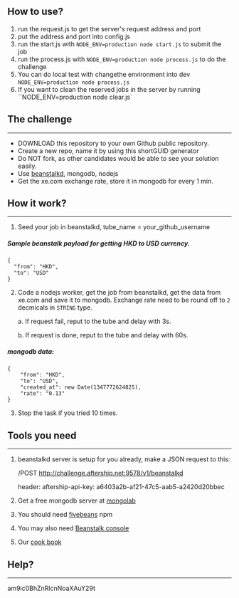 ## How to use?

1. run the request.js to get the server's request address and port
2. put the address and port into config.js
3. run the start.js with `NODE_ENV=production node start.js` to submit the job
4. run the process.js with `NODE_ENV=production node process.js` to do the challenge
5. You can do local test with changethe environment into dev `NODE_ENV=production node process.js`
6. If you want to clean the reserved jobs in the server by running ``NODE_ENV=production node clear.js`

## The challenge
---

* DOWNLOAD this repository to your own Github public repository.
* Create a new repo, name it by using this shortGUID generator
* Do NOT fork, as other candidates would be able to see your solution easily.
* Use [beanstalkd](http://kr.github.io/beanstalkd/), mongodb, nodejs
* Get the xe.com exchange rate, store it in mongodb for every 1 min.


## How it work?
---
1. Seed your job in beanstalkd, tube_name = your_github_username

##### Sample beanstalk payload for getting HKD to USD currency.
```
{
  "from": "HKD",
  "to": "USD"
}
```

2. Code a nodejs worker, get the job from beanstalkd, get the data from xe.com and save it to mongodb. Exchange rate need to be round off to `2` decmicals in `STRING` type.
	
	a. If request fail, reput to the tube and delay with 3s.

	b. If request is done, reput to the tube and delay with 60s.

##### mongodb data:
```
{
	"from": "HKD",
	"to": "USD",
	"created_at": new Date(1347772624825),
	"rate": "0.13"
}

```

3. Stop the task if you tried 10 times.

## Tools you need
---
1. beanstalkd server is setup for you already, make a JSON request to this:

	/POST http://challenge.aftership.net:9578/v1/beanstalkd
	
	header: aftership-api-key: a6403a2b-af21-47c5-aab5-a2420d20bbec

2. Get a free mongodb server at [mongolab](https://mongolab.com/welcome/)

3. You should need [fivebeans](https://github.com/ceejbot/fivebeans) npm

4. You may also need [Beanstalk console](https://github.com/ptrofimov/beanstalk_console)

5. Our [cook book](https://github.com/AfterShip/coding-guideline-javascript)


## Help?
---
am9ic0BhZnRlcnNoaXAuY29t
